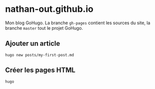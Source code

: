 # nathan-out.github.io

Mon blog GoHugo. La branche `gh-pages` contient les sources du site, la branche `master` tout le projet GoHugo.

## Ajouter un article

`hugo new posts/my-first-post.md`

## Créer les pages HTML

`hugo`
